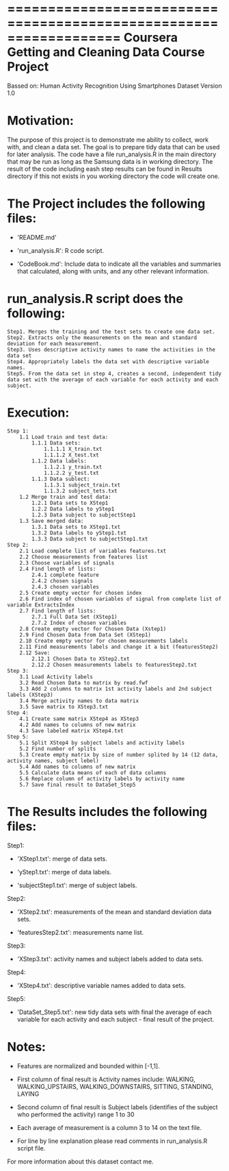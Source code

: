 ==================================================================
Coursera Getting and Cleaning Data Course Project
==================================================================
Bassed on:
Human Activity Recognition Using Smartphones Dataset
Version 1.0

Motivation:
==================================================================

The purpose of this project is to demonstrate me ability to collect, work with, and clean a data set. The goal is to prepare tidy data that can be used for later analysis. The code have a file run_analysis.R in the main directory that may be run as long as the Samsung data is in working directory. The result of the code including eash step results can be found in Results directory if this not exists in you working directory the code will create one.


The Project includes the following files:
==================================================================

- 'README.md'

- 'run_analysis.R': R code script.

- 'CodeBook.md': Include data to indicate all the variables and summaries that calculated, along with units, and any other relevant information.


run_analysis.R script does the following: 
==================================================================

    Step1. Merges the training and the test sets to create one data set.
    Step2. Extracts only the measurements on the mean and standard deviation for each measurement. 
    Step3. Uses descriptive activity names to name the activities in the data set
    Step4. Appropriately labels the data set with descriptive variable names. 
    Step5. From the data set in step 4, creates a second, independent tidy data set with the average of each variable for each activity and each subject.



Execution:
==================================================================
	Step 1:
		1.1 Load train and test data:
			1.1.1 Data sets:
				1.1.1.1 X_train.txt
				1.1.1.2 X_test.txt
			1.1.2 Data labels:
				1.1.2.1 y_train.txt
				1.1.2.2 y_test.txt
			1.1.3 Data sublect:
				1.1.3.1 subject_train.txt
				1.1.3.2 subject_tets.txt				
		1.2 Merge train and test data:
			1.2.1 Data sets to XStep1
			1.2.2 Data labels to yStep1
			1.2.3 Data subject to subjectStep1
		1.3 Save merged data:
			1.3.1 Data sets to XStep1.txt
			1.3.2 Data labels to yStep1.txt
			1.3.3 Data subject to subjectStep1.txt
	Step 2:
		2.1 Load complete list of variables features.txt
		2.2 Choose measurements from features list
		2.3 Choose variables of signals
		2.4 Find length of lists:
			2.4.1 complete feature
			2.4.2 chosen signals
			2.4.3 chosen variables
		2.5 Create empty vector for chosen index
		2.6 Find index of chosen variables of signal from complete list of variable ExtractsIndex 
		2.7 Find length of lists:
			2.7.1 Full Data Set (XStep1)
			2.7.2 Index of chosen variables
		2.8 Create empty vector for Chosen Data (Xstep1)
		2.9 Find Chosen Data from Data Set (XStep1)
		2.10 Create empty vector for chosen measurements labels
		2.11 Find measurements labels and change it a bit (featuresStep2)
		2.12 Save:
			2.12.1 Chosen Data to XStep2.txt
			2.12.2 Chosen measurements labels to featuresStep2.txt
	Step 3:
		3.1 Load Activity labels 
		3.2 Read Chosen Data to matrix by read.fwf
		3.3 Add 2 columns to matrix 1st activity labels and 2nd subject labels (XStep3)
		3.4 Merge activity names to data matrix
		3.5 Save matrix to XStep3.txt
	Step 4:
		4.1 Create same matrix XStep4 as XStep3
		4.2 Add names to columns of new matrix
		4.3 Save labeled matrix XStep4.txt
	Step 5:
		5.1 Split XStep4 by subject labels and activity labels
		5.2 Find number of splits
		5.3 Create empty matrix by size of number splited by 14 (12 data, activity names, subject lebel)
		5.4 Add names to columns of new matrix
		5.5 Calculate data means of each of data columns
		5.6 Replace column of activity labels by activity name
		5.7 Save final result to DataSet_Step5  


The Results includes the following files:
==================================================================

Step1:

- 'XStep1.txt': merge of data sets.

- 'yStep1.txt': merge of data labels.

- 'subjectStep1.txt': merge of subject labels.


Step2:

- 'XStep2.txt': measurements of the mean and standard deviation data sets.

- 'featuresStep2.txt': measurements name list.


Step3:

- 'XStep3.txt': activity names and subject labels added to data sets.


Step4:

- 'XStep4.txt': descriptive variable names added to data sets.


Step5:

- 'DataSet_Step5.txt': new tidy data sets with final the average of each variable for each activity and each subject - final result of the project.

Notes: 
==================================================================
- Features are normalized and bounded within [-1,1].
- First column of final result is Activity names include: WALKING, WALKING_UPSTAIRS, WALKING_DOWNSTAIRS, SITTING, STANDING, LAYING
- Second column of final result is Subject labels (identifies of the subject who performed the activity) range 1 to 30
- Each average of measurement is a column 3 to 14 on the text file.

- For line by line explanation please read comments in run_analysis.R script file.

For more information about this dataset contact me.
